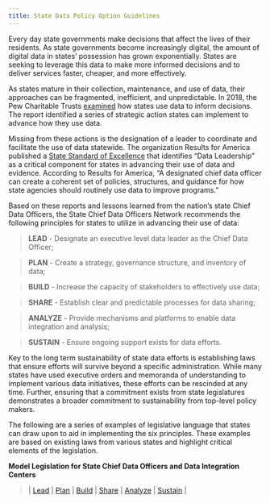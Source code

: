 ```yaml
---
title: State Data Policy Option Guidelines
---
```


 
Every day state governments make decisions that affect the lives of their residents. As state governments become increasingly digital, the amount of digital data in states’ possession has grown exponentially. States are seeking to leverage this data to make more informed decisions and to deliver services faster, cheaper, and more effectively.
 
As states mature in their collection, maintenance, and use of data, their approaches can be fragmented, inefficient, and unpredictable. In 2018, the Pew Charitable Trusts [examined](https://www.pewtrusts.org/-/media/assets/2018/02/dasa_how_states_use_data_report_v5.pdf) how states use data to inform decisions. The report identified a series of strategic action states can implement to advance how they use data.
 
Missing from these actions is the designation of a leader to coordinate and facilitate the use of data statewide. The organization Results for America published a [State Standard of Excellence](https://2019state.results4america.org/) that identifies “Data Leadership” as a critical component for states in advancing their use of data and evidence. According to Results for America, “A designated chief data officer can create a coherent set of policies, structures, and guidance for how state agencies should routinely use data to improve programs.”
 
Based on these reports and lessons learned from the nation’s state Chief Data Officers, the State Chief Data Officers Network recommends the following principles for states to utilize in advancing their use of data:
 
> **LEAD** - Designate an executive level data leader as the Chief Data Officer;

> **PLAN**  - Create a strategy, governance structure, and inventory of data;

> **BUILD** - Increase the capacity of stakeholders to effectively use data;

> **SHARE** - Establish clear and predictable processes for data sharing;

> **ANALYZE** - Provide mechanisms and platforms to enable data integration and analysis;

> **SUSTAIN** - Ensure ongoing support exists for data efforts.
 
Key to the long term sustainability of state data efforts is establishing laws that ensure efforts will survive beyond a specific administration. While many states have used executive orders and memoranda of understanding to implement various data initiatives, these efforts can be rescinded at any time. Further, ensuring that a commitment exists from state legislatures demonstrates a broader commitment to sustainability from top-level policy makers.
 
The following are a series of examples of legislative language that states can draw upon to aid in implementing the six principles. These examples are based on existing laws from various states and highlight critical elements of the legislation.

**Model Legislation for State Chief Data Officers and Data Integration Centers**

> | [Lead](/data-policy-options/lead/) | [Plan](/data-policy-options/plan/) | [Build](/data-policy-options/build/) | [Share](/data-policy-options/share/) | [Analyze](/data-policy-options/analyze) | [Sustain](/data-policy-options/sustain/) |

